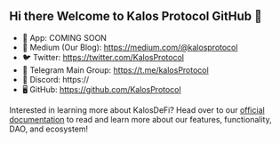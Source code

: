 ## Hi there Welcome to Kalos Protocol GitHub 👋


- 🌈 App: COMING SOON
- 📰 Medium (Our Blog): https://medium.com/@kalosprotocol
- 🐦 Twitter: https://twitter.com/KalosProtocol
- 💬 Telegram Main Group: https://t.me/kalosProtocol
- 👾 Discord: https://
- 🖥 GitHub: https://github.com/KalosProtocol

Interested in learning more about KalosDeFi? Head over to our [official documentation](https://kaizen-defi.gitbook.io/kazien-protocol-documentations/) to read and learn more about our features, functionality, DAO, and ecosystem!

<!--

**Here are some ideas to get you started:**

🙋‍♀️ A short introduction - what is your organization all about?
🌈 Contribution guidelines - how can the community get involved?
👩‍💻 Useful resources - where can the community find your docs? Is there anything else the community should know?
🍿 Fun facts - what does your team eat for breakfast?
🧙 Remember, you can do mighty things with the power of [Markdown](https://docs.github.com/github/writing-on-github/getting-started-with-writing-and-formatting-on-github/basic-writing-and-formatting-syntax)
-->

